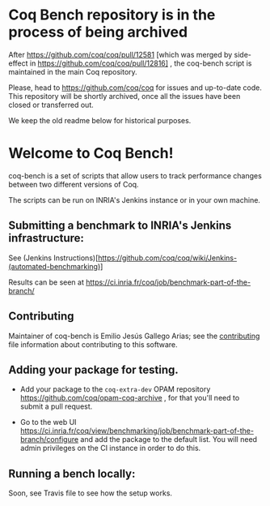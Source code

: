 # Coq Bench repository is in the process of being archived

After https://github.com/coq/coq/pull/12581 [which was merged by
side-effect in https://github.com/coq/coq/pull/12816] , the coq-bench
script is maintained in the main Coq repository.

Please, head to https://github.com/coq/coq for issues and up-to-date
code. This repository will be shortly archived, once all the issues
have been closed or transferred out.

We keep the old readme below for historical purposes.

# Welcome to Coq Bench!

coq-bench is a set of scripts that allow users to track performance
changes between two different versions of Coq.

The scripts can be run on INRIA's Jenkins instance or in your own machine.

## Submitting a benchmark to INRIA's Jenkins infrastructure:

See (Jenkins Instructions)[https://github.com/coq/coq/wiki/Jenkins-(automated-benchmarking)]

Results can be seen at https://ci.inria.fr/coq/job/benchmark-part-of-the-branch/

## Contributing

Maintainer of coq-bench is Emilio Jesús Gallego Arias; see the
[contributing](./CONTRIBUTING.md) file information about contributing
to this software.

## Adding your package for testing.

- Add your package to the `coq-extra-dev` OPAM repository
  https://github.com/coq/opam-coq-archive , for that you'll need to
  submit a pull request.

- Go to the web UI
  https://ci.inria.fr/coq/view/benchmarking/job/benchmark-part-of-the-branch/configure
  and add the package to the default list. You will need admin
  privileges on the CI instance in order to do this.

## Running a bench locally:

Soon, see Travis file to see how the setup works.
